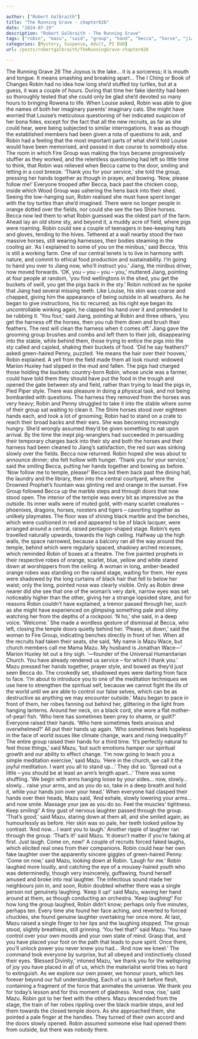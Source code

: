 ```yaml
---

author: ["Robert Galbraith"]
title: "The Running Grave - chapter026"
date: "2024-07-19"
description: "Robert Galbraith - The Running Grave"
tags: ["robin", "mazu", "said", "group", "hand", "becca", "horse", "jiang", "eye", "could", "back", "long", "time", "door", "thank", "field", "pig", "harness", "temple", "black", "raised", "feel", "laughter", "louise", "though"]
categories: [Mystery, Suspense, Adult, PI DUO]
url: /posts/robertgalbraith/TheRunningGrave-chapter026

---
```



The Running Grave
26
The Joyous is the lake… it is a sorceress; it is mouth and tongue.
It means smashing and breaking apart…
The I Ching or Book of Changes
Robin had no idea how long she’d stuffed toy turtles, but at a guess, it was a couple of hours. During that time her fake identity had been so thoroughly tested that she could only be glad she’d devoted so many hours to bringing Rowena to life. When Louise asked, Robin was able to give the names of both her imaginary parents’ imaginary cats.
She might have worried that Louise’s meticulous questioning of her indicated suspicion of her bona fides, except for the fact that all the new recruits, as far as she could hear, were being subjected to similar interrogations. It was as though the established members had been given a rota of questions to ask, and Robin had a feeling that the most important parts of what she’d told Louise would have been memorised, and passed in due course to somebody else.
The room in which Fire Group was making the toys became progressively stuffier as they worked, and the relentless questioning had left so little time to think, that Robin was relieved when Becca came to the door, smiling and letting in a cool breeze.
‘Thank you for your service,’ she told the group, pressing her hands together as though in prayer, and bowing. ‘Now, please follow me!’
Everyone trooped after Becca, back past the chicken coop, inside which Wood Group was ushering the hens back into their shed. Seeing the low-hanging sun, Robin realised she must have spent longer with the toy turtles than she’d imagined. There were no longer people in orange dotted over the fields, nor could she see the two Shire horses.
Becca now led them to what Robin guessed was the oldest part of the farm. Ahead lay an old stone sty, and beyond it, a muddy acre of field, where pigs were roaming. Robin could see a couple of teenagers in bee-keeping hats and gloves, tending to the hives. Tethered at a wall nearby stood the two massive horses, still wearing harnesses, their bodies steaming in the cooling air.
‘As I explained to some of you on the minibus,’ said Becca, ‘this is still a working farm. One of our central tenets is to live in harmony with nature, and commit to ethical food production and sustainability. I’m going to hand you over to Jiang now, who’ll instruct you.’
Jiang, the minibus driver, now moved forwards.
‘OK, you – you – you – you,’ muttered Jiang, pointing at four people at random, ‘you find wellingtons in the shed, you get the buckets of swill, you get the pigs back in the sty.’
Robin noticed as he spoke that Jiang had several missing teeth. Like Louise, his skin was coarse and chapped, giving him the appearance of being outside in all weathers. As he began to give instructions, his tic recurred; as his right eye began its uncontrollable winking again, he clapped his hand over it and pretended to be rubbing it.
‘You four,’ said Jiang, pointing at Robin and three others, ‘you get the harness off the horses, then you rub them down and brush their feathers. The rest will clean the harness when it comes off.’
Jiang gave the grooming group brushes and combs and left them to their job, disappearing into the stable, while behind them, those trying to entice the pigs into the sty called and cajoled, shaking their buckets of food.
‘Did he say feathers?’ asked green-haired Penny, puzzled.
‘He means the hair over their hooves,’ Robin explained.
A yell from the field made them all look round: widowed Marion Huxley had slipped in the mud and fallen. The pigs had charged those holding the buckets: country-born Robin, whose uncle was a farmer, could have told them they should have put the food in the trough and opened the gate between sty and field, rather than trying to lead the pigs in, Pied Piper style.
There was pleasure in doing a physical task, and not being bombarded with questions. The harness they removed from the horses was very heavy; Robin and Penny struggled to take it into the stable where some of their group sat waiting to clean it. The Shire horses stood over eighteen hands each, and took a lot of grooming; Robin had to stand on a crate to reach their broad backs and their ears. She was becoming increasingly hungry. She’d wrongly assumed they’d be given something to eat upon arrival.
By the time the inept pig-wranglers had succeeded in persuading their temporary charges back into their sty and both the horses and their harness had been cleaned to Jiang’s satisfaction, the red sun was sinking slowly over the fields. Becca now returned. Robin hoped she was about to announce dinner; she felt hollow with hunger.
‘Thank you for your service,’ said the smiling Becca, putting her hands together and bowing as before. ‘Now follow me to temple, please!’
Becca led them back past the dining hall, the laundry and the library, then into the central courtyard, where the Drowned Prophet’s fountain was glinting red and orange in the sunset. Fire Group followed Becca up the marble steps and through doors that now stood open.
The interior of the temple was every bit as impressive as the outside. Its inner walls were of muted gold, with many scarlet creatures – phoenixes, dragons, horses, roosters and tigers – cavorting together as unlikely playmates. The floor was of shining black marble and the benches, which were cushioned in red and appeared to be of black lacquer, were arranged around a central, raised pentagon-shaped stage.
Robin’s eyes travelled naturally upwards, towards the high ceiling. Halfway up the high walls, the space narrowed, because a balcony ran all the way around the temple, behind which were regularly spaced, shadowy arched recesses, which reminded Robin of boxes at a theatre. The five painted prophets in their respective robes of orange, scarlet, blue, yellow and white stared down at worshippers from the ceiling.
A woman in long, amber-beaded orange robes was standing on the raised stage, waiting for them. Her eyes were shadowed by the long curtains of black hair that fell to below her waist; only the long, pointed nose was clearly visible. Only as Robin drew nearer did she see that one of the woman’s very dark, narrow eyes was set noticeably higher than the other, giving her a strange lopsided stare, and for reasons Robin couldn’t have explained, a tremor passed through her, such as she might have experienced on glimpsing something pale and slimy watching her from the depths of a rockpool.
‘N ho,’ she said, in a deep voice. ‘Welcome.’
She made a wordless gesture of dismissal at Becca, who left, closing the temple doors quietly behind her.
‘Please, sit down,’ said the woman to Fire Group, indicating benches directly in front of her. When all the recruits had taken their seats, she said,
‘My name is Mazu Wace, but church members call me Mama Mazu. My husband is Jonathan Wace—’
Marion Huxley let out a tiny sigh.
‘—founder of the Universal Humanitarian Church. You have already rendered us service – for which I thank you.’
Mazu pressed her hands together, prayer style, and bowed as they’d just seen Becca do. The crookedly set, shadowed eyes were darting from face to face.
‘I’m about to introduce you to one of the meditation techniques we use here to strengthen the spiritual self, because we cannot fight the ills of the world until we are able to control our false selves, which can be as destructive as anything we may encounter outside.’
Mazu began to pace in front of them, her robes fanning out behind her, glittering in the light from hanging lanterns. Around her neck, on a black cord, she wore a flat mother-of-pearl fish.
‘Who here has sometimes been prey to shame, or guilt?’
Everyone raised their hands.
‘Who here sometimes feels anxious and overwhelmed?’
All put their hands up again.
‘Who sometimes feels hopeless in the face of world issues like climate change, wars and rising inequality?’
The entire group raised their hands for a third time.
‘It’s perfectly natural to feel those things,’ said Mazu, ‘but such emotions hamper our spiritual growth and our ability to effect change.
‘I’m now going to teach you a simple meditation exercise,’ said Mazu. ‘Here in the church, we call it the joyful meditation. I want you all to stand up…’
They did so.
‘Spread out a little – you should be at least an arm’s length apart…’
There was some shuffling.
‘We begin with arms hanging loose by your sides… now, slowly… slowly… raise your arms, and as you do so, take in a deep breath and hold it, while your hands join over your head.’
When everyone had clasped their hands over their heads, Mazu said,
‘And exhale, slowly lowering your arms… and now smile. Massage your jaw as you do so. Feel the muscles’ tightness. Keep smiling!’
A tiny gust of nervous laughter passed through the group.
‘That’s good,’ said Mazu, staring down at them all, and she smiled again, as humourlessly as before. Her skin was so pale, her teeth looked yellow by contrast. ‘And now… I want you to laugh.’
Another ripple of laughter ran through the group.
‘That’s it!’ said Mazu. ‘It doesn’t matter if you’re faking at first. Just laugh. Come on, now!’
A couple of recruits forced faked laughs, which elicited real ones from their companions. Robin could hear her own fake laughter over the apparently sincere giggles of green-haired Penny.
‘Come on now,’ said Mazu, looking down at Robin. ‘Laugh for me.’
Robin laughed more loudly, and catching the eye of a mousey-haired youth who was determinedly, though very insincerely, guffawing, found herself amused and broke into real laughter. The infectious sound made her neighbours join in, and soon, Robin doubted whether there was a single person not genuinely laughing.
‘Keep it up!’ said Mazu, waving her hand around at them, as though conducting an orchestra. ‘Keep laughing!’
For how long the group laughed, Robin didn’t know; perhaps only five minutes, perhaps ten. Every time she found her face aching, and reverted to forced chuckles, she found genuine laughter overtaking her once more.
At last, Mazu raised a single finger to her lips and the laughing stopped. The group stood, slightly breathless, still grinning.
‘You feel that?’ said Mazu. ‘You have control over your own moods and your own state of mind. Grasp that, and you have placed your foot on the path that leads to pure spirit. Once there, you’ll unlock power you never knew you had…
‘And now we kneel.’
The command took everyone by surprise, but all obeyed and instinctively closed their eyes.
‘Blessed Divinity,’ intoned Mazu, ‘we thank you for the wellspring of joy you have placed in all of us, which the materialist world tries so hard to extinguish. As we explore our own power, we honour yours, which lies forever beyond our full understanding. Each of us is spirit before flesh, containing a fragment of the force that animates the universe. We thank you for today’s lesson and for this moment of gladness.
‘And now, rise,’ said Mazu.
Robin got to her feet with the others. Mazu descended from the stage, the train of her robes rippling over the black marble steps, and led them towards the closed temple doors. As she approached them, she pointed a pale finger at the handles. They turned of their own accord and the doors slowly opened. Robin assumed someone else had opened them from outside, but there was nobody there.
